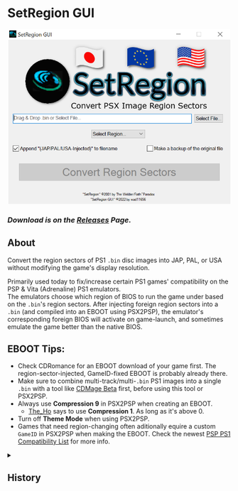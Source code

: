 # SetRegion GUI

<p align="center"><img src="https://raw.githubusercontent.com/wad11656/SetRegion-GUI/main/ScreenShot.png" width="500"/></p>

### *Download is on the [Releases](https://github.com/wad11656/SetRegion-GUI/releases) Page.*

## About
Convert the region sectors of PS1 `.bin` disc images into JAP, PAL, or USA without modifying the game's display resolution.

Primarily used today to fix/increase certain PS1 games' compatibility on the PSP & Vita (Adrenaline) PS1 emulators.
<br/>The emulators choose which region of BIOS to run the game under based on the `.bin`'s region sectors. After injecting foreign region sectors into a `.bin`  (and compiled into an EBOOT using PSX2PSP), the emulator's corresponding foreign BIOS will activate on game-launch, and sometimes emulate the game better than the native BIOS.

## EBOOT Tips:

 - Check CDRomance for an EBOOT download of your game first. The region-sector-injected, GameID-fixed EBOOT is probably already there.
 - Make sure to combine multi-track/multi-`.bin` PS1 images into a single `.bin` with a tool like [CDMage Beta](https://www.videohelp.com/software/CDMage) first, before using this tool or PSX2PSP.
 - Always use **Compression 9** in PSX2PSP when creating an EBOOT.
   - [The_Ho](https://gbatemp.net/members/the_ho.583322/) says to use **Compression 1**. As long as it's above 0.
 - Turn off **Theme Mode** when using PSX2PSP.
 - Games that need region-changing often aditionally equire a custom `GameID` in PSX2PSP when making the EBOOT. Check the newest [PSP PS1 Compatibility List](https://docs.google.com/spreadsheets/d/1ZE8d4WIw7USP_cYdEWUke5F59OFGQHgB5jGiQvfY8gA/edit?usp=sharing) for more info.

<details><summary><h2>History</h2></summary>
This is a GUI version of the original <a href="https://www.consolecopyworld.com/psx/psx_utils_pn_cnv.shtml#SetRegion">SetRegion</a>, which ConsoleCopyWorld dates back to June 27, 2001. According to its brief description on that site, its original usage was to change the region sectors of imported PS1 games to match the region of your own PS1 console, so that you could then burn your imported games to disc, then play those imported games on your real hardware.
<br/>
<br/>SetRegion came back into utility for the gaming homebrew scene in 2021 when I discovered that it could be used to inject JAP, PAL, or USA region sectors into <i>any</i> PS1 game, thus increasing game compatibility on the PSP and Vita (Adrenaline) PS1 emulators. 
<br/>
<br/>How could injecting different region sectors increase PS1 emulator compatibility? You see, the PS1 emulator on PSP & Vita uses a different set of BIOS for the games from each region, and the region sectors on a PS1 image is what triggers the emulator into determining which BIOS to use. For example, if you use SetRegion to inject a USA PS1 image with Japanese region sectors, the PSP & Vita PS1 emulators will run the game using the Japanese BIOS, whereas it would (of course) normally use the USA BIOS.
<br/>
<br/>For several USA/PAL games, using the Japanese BIOS is essential to getting the game to work. In other cases, using the Japanese BIOS can simply increase a game's compatibility or performance (speed).
<br/>
<br/>I can't take all the credit for this discovery, though: I was inspired to look for this tool after being directed to an EBOOT of a Portuguese translation of Valkyrie Profile (PS1) that launched on my PSP with the Japanese BIOS screen. This made me think that they somehow injected Japanese region sectors into the EBOOT's ISO in order to fix the game's compatibility on the PSP/Vita emulator. (I later decided that they must have extracted the region sectors from the NTSC-J Valkyrie Profile disc image and inserted them into the NTSC-U Portuguese-translated disc image.) So, I spent some hours digging around the internet for a tool that could inject region sectors, until I finally landed on the beloved SetRegion app.
<br/>
<br/>This region-sector-injection discovery led to me making multiple fixes for games on the PSP PS1 emulator for the first time in the world that were previously unplayable. I quietly added these fixes to <a href="https://docs.google.com/spreadsheets/d/13TRadnKyoOjzpxzMeVrO8adzbRNWccr5/edit?usp=sharing&ouid=106897808841980407300&rtpof=true&sd=true">my compatibility spreadsheet</a>, waiting until I'd made a website to display the information and show off my exciting discoveries to the public, basking in admiration. Little did I know, <a href="https://gbatemp.net/members/the_ho.583322/">The_Ho</a> would <a href="https://gbatemp.net/threads/new-mode-to-fix-ps1-games-for-psp-and-psvita.607286/">also discover this region-changing hack</a> for PS1 game compatibility just a few months later, and publicly announce this information to the internet that I'd been keeping kind of a secret. However, he didn't know about SetRegion at the time and <a href="https://www.reddit.com/r/PSP/comments/il1pqv/comment/i2nm5nz/?utm_source=share&utm_medium=web2x&context=3">was manually transferring region sectors from one version of the game to another</a>. He then found <a href="https://www.reddit.com/r/PSP/comments/il1pqv/wip_661_proc_psx2psp_compatibility_list_ntscu/">my compatibility spreadsheet Reddit post</a>, where he learned about SetRegion's mangnificence and the game fixes I'd found using it so far. He then took SetRegion and ran with it, discovering other fixes that I couldn't have without his help, (and releasing them to the public immediately unlike me), and is now credited for all the new 2022 PS1 game fixes for PSP & Adrenaline that you see on GBATemp and CDRomance. That's what I get for keeping these discoveries and game fixes (kind of) to myself!
</details>
